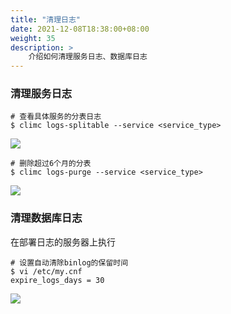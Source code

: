 ```yaml
---
title: "清理日志"
date: 2021-12-08T18:38:00+08:00
weight: 35
description: >
    介绍如何清理服务日志、数据库日志
---
```


### 清理服务日志

```
# 查看具体服务的分表日志
$ climc logs-splitable --service <service_type>
```

![](../images/logtable.png)

```
# 删除超过6个月的分表
$ climc logs-purge --service <service_type>
```
![](../images/deletelogtable.png)

### 清理数据库日志

在部署日志的服务器上执行

```
# 设置自动清除binlog的保留时间
$ vi /etc/my.cnf
expire_logs_days = 30
```
![](../images/binlog.png)